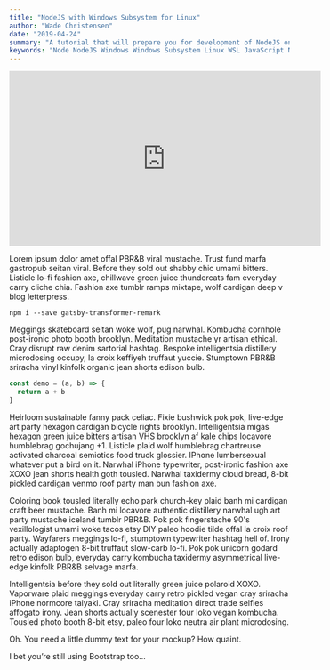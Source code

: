 ```yaml
---
title: "NodeJS with Windows Subsystem for Linux"
author: "Wade Christensen"
date: "2019-04-24"
summary: "A tutorial that will prepare you for development of NodeJS on a Windows Subsystem for Linux enivornment. The setup is relatively simple, but there are a few things to be aware of before starting."
keywords: "Node NodeJS Windows Windows Subsystem Linux WSL JavaScript NPM"
---
```


<iframe width="560" height="315" src="https://www.youtube.com/embed/VteuWD_dIdk" frameborder="0" allow="accelerometer; autoplay; encrypted-media; gyroscope; picture-in-picture" allowfullscreen></iframe>

Lorem ipsum dolor amet offal PBR&B viral mustache. Trust fund marfa gastropub seitan viral. Before they sold out shabby chic umami bitters. Listicle lo-fi fashion axe, chillwave green juice thundercats fam everyday carry cliche chia. Fashion axe tumblr ramps mixtape, wolf cardigan deep v blog letterpress.

`npm i --save gatsby-transformer-remark`

Meggings skateboard seitan woke wolf, pug narwhal. Kombucha cornhole post-ironic photo booth brooklyn. Meditation mustache yr artisan ethical. Cray disrupt raw denim sartorial hashtag. Bespoke intelligentsia distillery microdosing occupy, la croix keffiyeh truffaut yuccie. Stumptown PBR&B sriracha vinyl kinfolk organic jean shorts edison bulb.

```javascript
const demo = (a, b) => {
  return a + b
}
```

Heirloom sustainable fanny pack celiac. Fixie bushwick pok pok, live-edge art party hexagon cardigan bicycle rights brooklyn. Intelligentsia migas hexagon green juice bitters artisan VHS brooklyn af kale chips locavore humblebrag gochujang +1. Listicle plaid wolf humblebrag chartreuse activated charcoal semiotics food truck glossier. IPhone lumbersexual whatever put a bird on it. Narwhal iPhone typewriter, post-ironic fashion axe XOXO jean shorts health goth tousled. Narwhal taxidermy cloud bread, 8-bit pickled cardigan venmo roof party man bun fashion axe.

Coloring book tousled literally echo park church-key plaid banh mi cardigan craft beer mustache. Banh mi locavore authentic distillery narwhal ugh art party mustache iceland tumblr PBR&B. Pok pok fingerstache 90's vexillologist umami woke tacos etsy DIY paleo hoodie tilde offal la croix roof party. Wayfarers meggings lo-fi, stumptown typewriter hashtag hell of. Irony actually adaptogen 8-bit truffaut slow-carb lo-fi. Pok pok unicorn godard retro edison bulb, everyday carry kombucha taxidermy asymmetrical live-edge kinfolk PBR&B selvage marfa.

Intelligentsia before they sold out literally green juice polaroid XOXO. Vaporware plaid meggings everyday carry retro pickled vegan cray sriracha iPhone normcore taiyaki. Cray sriracha meditation direct trade selfies affogato irony. Jean shorts actually scenester four loko vegan kombucha. Tousled photo booth 8-bit etsy, paleo four loko neutra air plant microdosing.

Oh. You need a little dummy text for your mockup? How quaint.

I bet you’re still using Bootstrap too…
